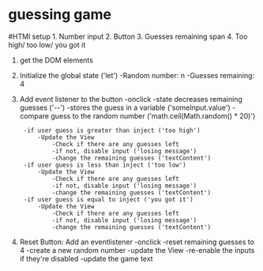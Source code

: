 # guessing game

#HTMl setup
    1. Number input
    2. Button
    3. Guesses remaining span
    4. Too high/ too low/ you got it

1. get the DOM elements
2. Initialize the global state ('let')
    -Random number: n
    -Guesses remaining: 4

3. Add event listener to the button
    -onclick
        -state decreases remaining guesses ('--')
        -stores the guess in a variable ('someInput.value')
        -compare guess to the random number ('math.ceil(Math.random() * 20)')

        -if user guess is greater than inject ('too high')
            -Update the View
                -Check if there are any guesses left
                -if not, disable input ('losing message')
                -change the remaining guesses ('textContent')                
        -if user guess is less than inject ('too low')
            -Update the View
                -Check if there are any guesses left
                -if not, disable input ('losing message')
                -change the remaining guesses ('textContent')
        -if user guess is equal to inject ('you got it')
            -Update the View
                -Check if there are any guesses left
                -if not, disable input ('losing message')
                -change the remaining guesses ('textContent')
4. Reset Button: Add an eventlistener
    -onclick
        -reset remaining guesses to 4
        -create a new random number
        -update the View
            -re-enable the inputs if they're disabled
            -update the game text

